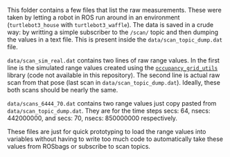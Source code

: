This folder contains a few files that list the raw measurements. These were taken by letting a robot in ROS run around in an environment (`turtlebot3_house` with `turtlebot3_waffle`). The data is saved in a crude way: by writting a simple subscriber to the `/scan/` topic and then dumping the values in a text file. This is present inside the `data/scan_topic_dump.dat` file.

`data/scan_sim_real.dat` contains two lines of raw range values. In the first line is the simulated range values created using the [`occupancy_grid_utils`](https://github.com/clearpathrobotics/occupancy_grid_utils/blob/noetic-devel/src/ray_tracer.cpp#L180) library (code not available in this repository). The second line is actual raw scan from that pose (last scan in `data/scan_topic_dump.dat`). Ideally, these both scans should be nearly the same.

`data/scans_6444_70.dat` contains two range values just copy pasted from `data/scan_topic_dump.dat`. They are for the time steps secs: 64, nsecs: 442000000, and secs: 70, nsecs: 850000000 respectively. 

These files are just for quick prototyping to load the range values into variables without having to write too much code to automatically take these values from ROSbags or subscribe to scan topics.